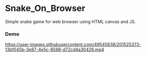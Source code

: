 # Snake_On_Browser
Simple snake game for web browser using HTML canvas and JS.


### Demo
https://user-images.githubusercontent.com/49545838/201525373-13bf045b-3e87-4e5c-8588-d72cd4a30426.mp4
